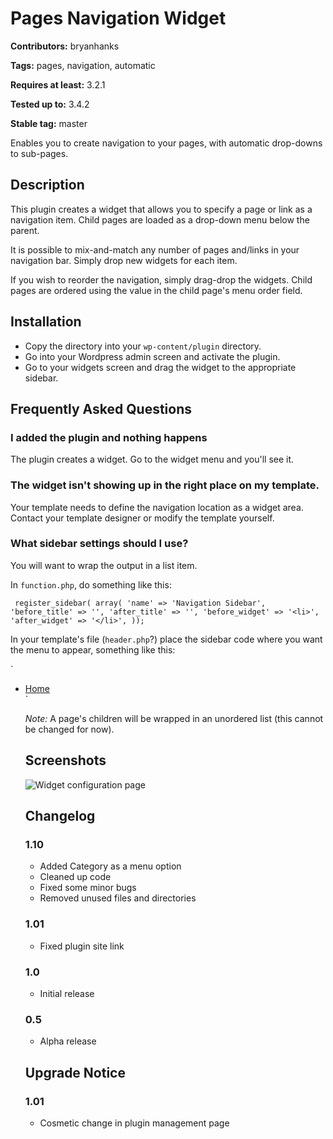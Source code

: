 # Pages Navigation Widget
**Contributors:** bryanhanks

**Tags:** pages, navigation, automatic

**Requires at least:** 3.2.1

**Tested up to:** 3.4.2

**Stable tag:** master

Enables you to create navigation to your pages, with automatic drop-downs to sub-pages.

## Description

This plugin creates a widget that allows you to specify a page or link as a navigation item. Child pages are loaded as a drop-down menu below the parent.

It is possible to mix-and-match any number of pages and/links in your navigation bar. Simply drop new widgets for each item.

If you wish to reorder the navigation, simply drag-drop the widgets. Child pages are ordered using the value in the child page's menu order field.

## Installation
* Copy the directory into your `wp-content/plugin` directory.
* Go into your Wordpress admin screen and activate the plugin.
* Go to your widgets screen and drag the widget to the appropriate sidebar.

## Frequently Asked Questions

### I added the plugin and nothing happens

The plugin creates a widget. Go to the widget menu and you'll see it.

### The widget isn't showing up in the right place on my template.

Your template needs to define the navigation location as a widget area.
Contact your template designer or modify the template yourself.

### What sidebar settings should I use?

You will want to wrap the output in a list item.

In `function.php`, do something like this:

`  register_sidebar( array(
          'name' => 'Navigation Sidebar',
          'before_title' => '',
          'after_title' => '',
          'before_widget' => '<li>',
          'after_widget' => '</li>',
  ));
`

In your template's file (`header.php`?) place the sidebar code where you want the menu to appear, something like this:

`<div id="navbar">
  <div id="navbarleft">
    <ul id="nav">
      <li><a href="/">Home</a></li>
<?php
if (
 !function_exists('dynamic_sidebar') ||
 !dynamic_sidebar("Navigation Sidebar")
) {}
?>
`

*Note:* A page's children will be wrapped in an unordered list (this cannot be changed for now).

## Screenshots

![Widget configuration page](raw/master/screenshot-1.png)

## Changelog

### 1.10
* Added Category as a menu option
* Cleaned up code
* Fixed some minor bugs
* Removed unused files and directories

### 1.01
* Fixed plugin site link

### 1.0
* Initial release

### 0.5
* Alpha release

## Upgrade Notice

### 1.01
* Cosmetic change in plugin management page

